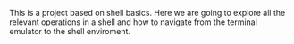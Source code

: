 This is a project based on shell basics. Here we are going to explore all the relevant operations in a shell and how to navigate from the terminal emulator to the shell enviroment.
